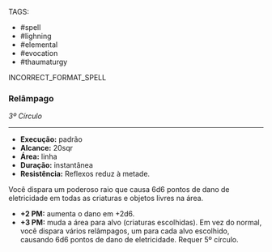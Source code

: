 TAGS:
- #spell
- #lighning
- #elemental
- #evocation
- #thaumaturgy

INCORRECT_FORMAT_SPELL
### Relâmpago
*3º Círculo*
___
- **Execução:** padrão
- **Alcance:** 20sqr
- **Área:** linha
- **Duração:** instantânea
- **Resistência:** Reflexos reduz à metade.

Você dispara um poderoso raio que causa 6d6 pontos de dano de eletricidade em todas as criaturas e objetos livres na área.

- **+2 PM:** aumenta o dano em +2d6.
- **+3 PM:** muda a área para alvo (criaturas escolhidas). Em vez do normal, você dispara vários relâmpagos, um para cada alvo escolhido, causando 6d6 pontos de dano de eletricidade. Requer 5º círculo.
